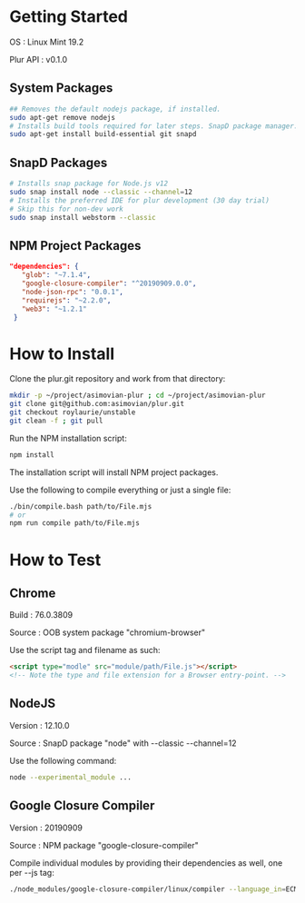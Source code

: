 Getting Started
===============

OS
: Linux Mint 19.2

Plur API
: v0.1.0

System Packages
---------------
~~~sh
## Removes the default nodejs package, if installed.
sudo apt-get remove nodejs
# Installs build tools required for later steps. SnapD package manager.
sudo apt-get install build-essential git snapd
~~~

SnapD Packages
--------------
```sh
# Installs snap package for Node.js v12
sudo snap install node --classic --channel=12
# Installs the preferred IDE for plur development (30 day trial)
# Skip this for non-dev work
sudo snap install webstorm --classic
```

NPM Project Packages
--------------------
 ```json
 "dependencies": {
    "glob": "~7.1.4",
    "google-closure-compiler": "^20190909.0.0",
    "node-json-rpc": "0.0.1",
    "requirejs": "~2.2.0",
    "web3": "~1.2.1"
  }
```

How to Install
==============

Clone the plur.git repository and work from that directory:
```sh
mkdir -p ~/project/asimovian-plur ; cd ~/project/asimovian-plur
git clone git@github.com:asimovian/plur.git
git checkout roylaurie/unstable
git clean -f ; git pull
```

Run the NPM installation script:
```sh
npm install
```

The installation script will install NPM project packages.

Use the following to compile everything or just a single file:
```sh
./bin/compile.bash path/to/File.mjs
# or
npm run compile path/to/File.mjs
```

How to Test
===========

Chrome
------
Build
: 76.0.3809

Source
: OOB system package "chromium-browser"

Use the script tag and filename as such:

```html
<script type="modle" src="module/path/File.js"></script>
<!-- Note the type and file extension for a Browser entry-point. -->
```

NodeJS
------
Version
: 12.10.0

Source
: SnapD package "node" with --classic --channel=12

Use the following command:

```sh
node --experimental_module ...
```

Google Closure Compiler
-----------------------
Version
: 20190909

Source
: NPM package "google-closure-compiler"

Compile individual modules by providing their dependencies as well, one per --js tag:

```sh
./node_modules/google-closure-compiler/linux/compiler --language_in=ECMASCRIPT_2019 --js js/plur/IPlurified.mjs --js js/plur/PlurObject.mjs
```

